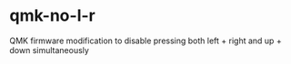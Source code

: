 # qmk-no-l-r
QMK firmware modification to disable pressing both left + right and up + down simultaneously
